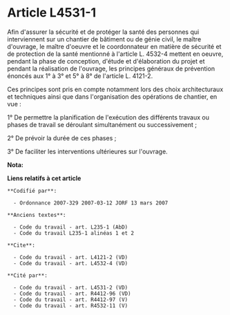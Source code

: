 # Article L4531-1

Afin d'assurer la sécurité et de protéger la santé des personnes qui interviennent sur un chantier de bâtiment ou de génie
civil, le maître d'ouvrage, le maître d'oeuvre et le coordonnateur en matière de sécurité et de protection de la santé
mentionné à l'article L. 4532-4 mettent en oeuvre, pendant la phase de conception, d'étude et d'élaboration du projet et
pendant la réalisation de l'ouvrage, les principes généraux de prévention énoncés aux 1° à 3° et 5° à 8° de l'article L.
4121-2.

Ces principes sont pris en compte notamment lors des choix architecturaux et techniques ainsi que dans l'organisation des
opérations de chantier, en vue :

1° De permettre la planification de l'exécution des différents travaux ou phases de travail se déroulant simultanément ou
successivement ;

2° De prévoir la durée de ces phases ;

3° De faciliter les interventions ultérieures sur l'ouvrage.

**Nota:**



**Liens relatifs à cet article**

	**Codifié par**:

	  - Ordonnance 2007-329 2007-03-12 JORF 13 mars 2007

	**Anciens textes**:

	  - Code du travail - art. L235-1 (AbD)
	  - Code du travail L235-1 alinéas 1 et 2

	**Cite**:

	  - Code du travail - art. L4121-2 (VD)
	  - Code du travail - art. L4532-4 (VD)

	**Cité par**:

	  - Code du travail - art. L4531-2 (VD)
	  - Code du travail - art. R4412-96 (VD)
	  - Code du travail - art. R4412-97 (V)
	  - Code du travail - art. R4532-11 (V)
